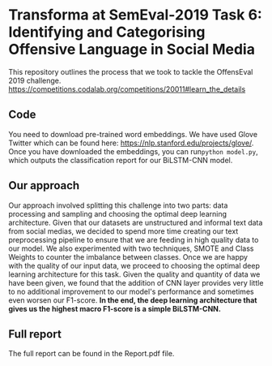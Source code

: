 # Transforma at SemEval-2019 Task 6: Identifying and Categorising Offensive Language in Social Media 

This repository outlines the process that we took to tackle the OffensEval 2019 challenge. https://competitions.codalab.org/competitions/20011#learn_the_details

## Code
You need to download pre-trained word embeddings. We have used Glove Twitter which can be found here: https://nlp.stanford.edu/projects/glove/. Once you have downloaded the embeddings, you can run```python model.py```, which outputs the classification report for our BiLSTM-CNN model.

## Our approach
Our approach involved splitting this challenge into two parts: data processing and sampling and choosing the optimal deep learning architecture. Given that our datasets are unstructured and informal text data from social medias, we decided to spend more time creating our text preprocessing pipeline to ensure that we are feeding in high quality data to our model. We also experimented with two techniques, SMOTE and Class Weights to counter the imbalance between classes. Once we are happy with the quality of our input data, we proceed to choosing the optimal deep learning architecture for this task. Given the quality and quantity of data we have been given, we found that the addition of CNN layer provides very little to no additional improvement to our model's performance and sometimes even worsen our F1-score. **In the end, the deep learning architecture that gives us the highest macro F1-score is a simple BiLSTM-CNN.**

## Full report
The full report can be found in the Report.pdf file.
